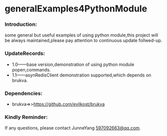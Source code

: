 generalExamples4PythonModule
============================

### Introduction:
some general but useful examples of using python module,this project will be always maintained,please pay attention to continuous update follwed-up.

### UpdateRecords:
* 1.0——base version,demonstration of using python module popen,commands.
* 1.1——asynRedisClient demonstration supported,which depends on brukva.
    
### Dependencies:
* brukva=>>https://github.com/evilkost/brukva
    
### Kindly Reminder:
If any questions, please contact JunneYang 597092663@qq.com.
